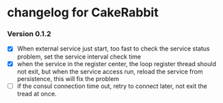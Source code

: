 changelog for CakeRabbit
=======



### Version 0.1.2

- [x] When external service just start, too fast to check the service status problem, set the service interval check time
- [x] when the service in the register center,  the loop register thread should not exit, but when the service access run, reload the service from persistence, this will fix the problem
- [ ] if the consul connection time out, retry to connect later, not exit the tread at once.
